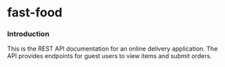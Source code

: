 # fast-food
### Introduction

This is the REST API documentation for an online delivery application. The API provides endpoints for guest users to view items and submit orders.